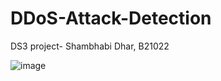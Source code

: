 # DDoS-Attack-Detection
DS3 project- Shambhabi Dhar, B21022

![image](https://github.com/ShambhabiDhar/DDoS-Attack-Detection/assets/109088874/17720d12-c2a5-4591-9e8d-a43fc18ba938)
